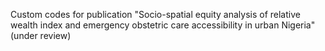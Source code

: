 Custom codes for publication "Socio-spatial equity analysis of relative wealth index and emergency obstetric care accessibility in urban Nigeria" (under review)
